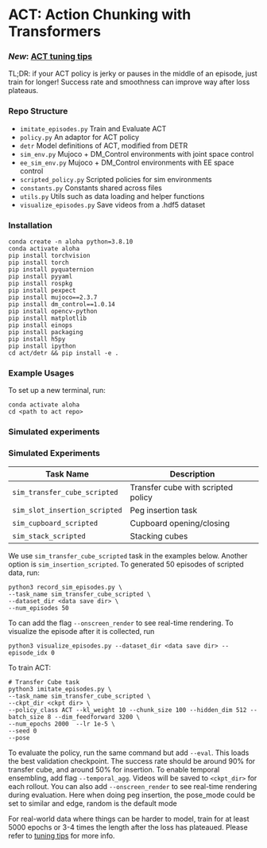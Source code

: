 # ACT: Action Chunking with Transformers

### *New*: [ACT tuning tips](https://docs.google.com/document/d/1FVIZfoALXg_ZkYKaYVh-qOlaXveq5CtvJHXkY25eYhs/edit?usp=sharing)
TL;DR: if your ACT policy is jerky or pauses in the middle of an episode, just train for longer! Success rate and smoothness can improve way after loss plateaus.



### Repo Structure
- ``imitate_episodes.py`` Train and Evaluate ACT
- ``policy.py`` An adaptor for ACT policy
- ``detr`` Model definitions of ACT, modified from DETR
- ``sim_env.py`` Mujoco + DM_Control environments with joint space control
- ``ee_sim_env.py`` Mujoco + DM_Control environments with EE space control
- ``scripted_policy.py`` Scripted policies for sim environments
- ``constants.py`` Constants shared across files
- ``utils.py`` Utils such as data loading and helper functions
- ``visualize_episodes.py`` Save videos from a .hdf5 dataset


### Installation

    conda create -n aloha python=3.8.10
    conda activate aloha
    pip install torchvision
    pip install torch
    pip install pyquaternion
    pip install pyyaml
    pip install rospkg
    pip install pexpect
    pip install mujoco==2.3.7
    pip install dm_control==1.0.14
    pip install opencv-python
    pip install matplotlib
    pip install einops
    pip install packaging
    pip install h5py
    pip install ipython
    cd act/detr && pip install -e .

### Example Usages

To set up a new terminal, run:

    conda activate aloha
    cd <path to act repo>

### Simulated experiments

### Simulated Experiments

| Task Name                  | Description                |
|-----------------------------|----------------------------|
| `sim_transfer_cube_scripted` | Transfer cube with scripted policy |
| `sim_slot_insertion_scripted` | Peg insertion task        |
| `sim_cupboard_scripted`      | Cupboard opening/closing   |
| `sim_stack_scripted`         | Stacking cubes             |


We use ``sim_transfer_cube_scripted`` task in the examples below. Another option is ``sim_insertion_scripted``.
To generated 50 episodes of scripted data, run:

    python3 record_sim_episodes.py \
    --task_name sim_transfer_cube_scripted \
    --dataset_dir <data save dir> \
    --num_episodes 50

To can add the flag ``--onscreen_render`` to see real-time rendering.
To visualize the episode after it is collected, run

    python3 visualize_episodes.py --dataset_dir <data save dir> --episode_idx 0


    
To train ACT:
    
    # Transfer Cube task
    python3 imitate_episodes.py \
    --task_name sim_transfer_cube_scripted \
    --ckpt_dir <ckpt dir> \
    --policy_class ACT --kl_weight 10 --chunk_size 100 --hidden_dim 512 --batch_size 8 --dim_feedforward 3200 \
    --num_epochs 2000  --lr 1e-5 \
    --seed 0
    --pose 


To evaluate the policy, run the same command but add ``--eval``. This loads the best validation checkpoint.
The success rate should be around 90% for transfer cube, and around 50% for insertion.
To enable temporal ensembling, add flag ``--temporal_agg``.
Videos will be saved to ``<ckpt_dir>`` for each rollout.
You can also add ``--onscreen_render`` to see real-time rendering during evaluation.
Here when doing peg insertion, the pose_mode could be set to similar and edge, random is the default mode

For real-world data where things can be harder to model, train for at least 5000 epochs or 3-4 times the length after the loss has plateaued.
Please refer to [tuning tips](https://docs.google.com/document/d/1FVIZfoALXg_ZkYKaYVh-qOlaXveq5CtvJHXkY25eYhs/edit?usp=sharing) for more info.

